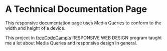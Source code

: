 # A Technical Documentation Page

This responsive documentation page uses Media Queries to conform to the width and height of a device.

This project in [freeCodeCamp's](https://www.freecodecamp.org/) RESPONSIVE WEB DESIGN program taught me a lot about Media Queries and responsive design in general.
